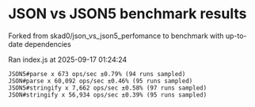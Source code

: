# JSON vs JSON5 benchmark results

Forked from skad0/json_vs_json5_perfomance to benchmark with up-to-date dependencies

Ran index.js at 2025-09-17 01:24:24

```
JSON5#parse x 673 ops/sec ±0.79% (94 runs sampled)
JSON#parse x 60,092 ops/sec ±0.46% (95 runs sampled)
JSON5#stringify x 7,662 ops/sec ±0.58% (97 runs sampled)
JSON#stringify x 56,934 ops/sec ±0.39% (95 runs sampled)
```
